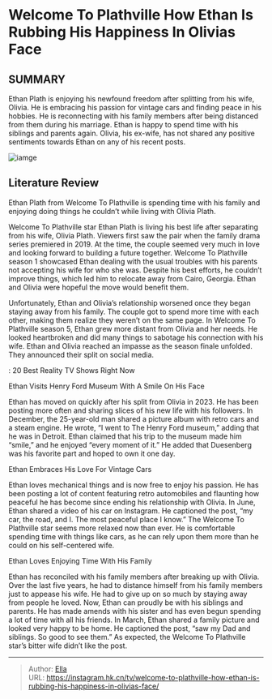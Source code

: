 # Welcome To Plathville How Ethan Is Rubbing His Happiness In Olivias Face


## SUMMARY 



  Ethan Plath is enjoying his newfound freedom after splitting from his wife, Olivia. He is embracing his passion for vintage cars and finding peace in his hobbies.   He is reconnecting with his family members after being distanced from them during his marriage. Ethan is happy to spend time with his siblings and parents again.   Olivia, his ex-wife, has not shared any positive sentiments towards Ethan on any of his recent posts.  

![iamge](https://static1.srcdn.com/wordpress/wp-content/uploads/2023/12/saturday-10-am-welcome-to-plathville_-how-ethan-is-rubbing-his-happiness-in-olivia-s-face.jpg)

## Literature Review
Ethan Plath from Welcome To Plathville is spending time with his family and enjoying doing things he couldn’t while living with Olivia Plath.




Welcome To Plathville star Ethan Plath is living his best life after separating from his wife, Olivia Plath. Viewers first saw the pair when the family drama series premiered in 2019. At the time, the couple seemed very much in love and looking forward to building a future together. Welcome To Plathville season 1 showcased Ethan dealing with the usual troubles with his parents not accepting his wife for who she was. Despite his best efforts, he couldn’t improve things, which led him to relocate away from Cairo, Georgia. Ethan and Olivia were hopeful the move would benefit them.




Unfortunately, Ethan and Olivia’s relationship worsened once they began staying away from his family. The couple got to spend more time with each other, making them realize they weren’t on the same page. In Welcome To Plathville season 5, Ethan grew more distant from Olivia and her needs. He looked heartbroken and did many things to sabotage his connection with his wife. Ethan and Olivia reached an impasse as the season finale unfolded. They announced their split on social media.

 : 20 Best Reality TV Shows Right Now


 Ethan Visits Henry Ford Museum With A Smile On His Face 

 

Ethan has moved on quickly after his split from Olivia in 2023. He has been posting more often and sharing slices of his new life with his followers. In December, the 25-year-old man shared a picture album with retro cars and a steam engine. He wrote, “I went to The Henry Ford museum,” adding that he was in Detroit. Ethan claimed that his trip to the museum made him “smile,” and he enjoyed “every moment of it.” He added that Duesenberg was his favorite part and hoped to own it one day.






 Ethan Embraces His Love For Vintage Cars 

 

Ethan loves mechanical things and is now free to enjoy his passion. He has been posting a lot of content featuring retro automobiles and flaunting how peaceful he has become since ending his relationship with Olivia. In June, Ethan shared a video of his car on Instagram. He captioned the post, “my car, the road, and I. The most peaceful place I know.” The Welcome To Plathville star seems more relaxed now than ever. He is comfortable spending time with things like cars, as he can rely upon them more than he could on his self-centered wife.



 Ethan Loves Enjoying Time With His Family 
          




Ethan has reconciled with his family members after breaking up with Olivia. Over the last five years, he had to distance himself from his family members just to appease his wife. He had to give up on so much by staying away from people he loved. Now, Ethan can proudly be with his siblings and parents. He has made amends with his sister and has even begun spending a lot of time with all his friends. In March, Ethan shared a family picture and looked very happy to be home. He captioned the post, “saw my Dad and siblings. So good to see them.” As expected, the Welcome To Plathville star’s bitter wife didn’t like the post.



---

> Author: [Ella](https://instagram.hk.cn/)  
> URL: https://instagram.hk.cn/tv/welcome-to-plathville-how-ethan-is-rubbing-his-happiness-in-olivias-face/  

